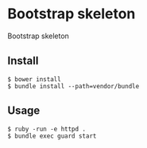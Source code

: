 # Bootstrap skeleton

Bootstrap skeleton

## Install

```
$ bower install
$ bundle install --path=vendor/bundle
```

## Usage

```
$ ruby -run -e httpd .
$ bundle exec guard start
```
